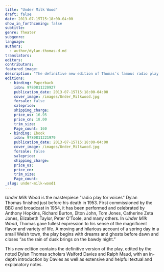 ```yaml
---
title: "Under Milk Wood"
draft: false
date: 2013-07-15T15:18:00-04:00
show_in_forthcoming: false
subtitle:
genre: Theater
subgenre:
language:
authors:
  - author/dylan-thomas-d.md
translators:
editors:
contributors:
featured_image:
description: "The definitive new edition of Thomas’s famous radio play "
editions:
  - binding: Paperback
    isbn: 9780811220927
    publication_date: 2013-07-15T15:18:00-04:00
    cover_image: /images/Under_Milkwood.jpg
    forsale: false
    saleprice:
    shipping_charge:
    price_us: 16.95
    price_cn: 18.00
    trim_size:
    Page_count: 160
  - binding: Ebook
    isbn: 9780811221979
    publication_date: 2013-07-15T15:18:00-04:00
    cover_image: /images/Under_Milkwood.jpg
    forsale: false
    saleprice:
    shipping_charge:
    price_us:
    price_cn:
    trim_size:
    Page_count:
_slug: under-milk-wood1
---
```


_Under Milk Wood_ is the masterpiece "radio play for voices" Dylan Thomas finished just before his death in 1953. First commissioned by the BBC and broadcast in 1954, it has been performed and celebrated by Anthony Hopkins, Richard Burton, Elton John, Tom Jones, Catherine Zeta Jones, Elizabeth Taylor, Peter O’Toole, and many others. In _Under Milk Wood_, Thomas gave fullest expression to his sense of the magnificent flavor and variety of life. A moving and hilarious account of a spring day in a small Welsh town, the play begins with dreams and ghosts before dawn and closes “as the rain of dusk brings on the bawdy night.”

This new edition contains the definitive version of the play, edited by the noted Dylan Thomas scholars Walford Davies and Ralph Maud, with an in-depth introduction by Davies as well as extensive and helpful textual and explanatory notes.

